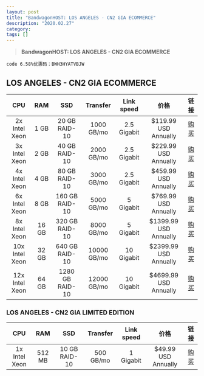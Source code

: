 ```yaml
---
layout: post
title: "BandwagonHOST: LOS ANGELES - CN2 GIA ECOMMERCE"
description: "2020.02.27"
category: 
tags: [] 
---
```


> **BandwagonHOST: LOS ANGELES - CN2 GIA ECOMMERCE**  

``code
6.58%优惠码：BWH3HYATVBJW
``

## LOS ANGELES - CN2 GIA ECOMMERCE

| CPU | RAM | SSD | Transfer | Link speed |价格 | 链接 |
| :--------: | :-----: | :----: | :-----: | :----: | :-----: | :----: |
| 2x Intel Xeon | 1 GB | 20 GB RAID-10 | 1000 GB/mo | 2.5 Gigabit | $119.99 USD Annually | [购买](https://bandwagonhost.com/aff.php?aff=26939&pid=87) |
| 3x Intel Xeon | 2 GB | 40 GB RAID-10 | 2000 GB/mo | 2.5 Gigabit | $229.99 USD Annually | [购买](https://bandwagonhost.com/aff.php?aff=26939&pid=88) |
| 4x Intel Xeon | 4 GB | 80 GB RAID-10 | 3000 GB/mo | 2.5 Gigabit | $459.99 USD Annually | [购买](https://bandwagonhost.com/aff.php?aff=26939&pid=89) |
| 6x Intel Xeon | 8 GB | 160 GB RAID-10 | 5000 GB/mo | 5 Gigabit | $769.99 USD Annually | [购买](https://bandwagonhost.com/aff.php?aff=26939&pid=90) |
| 8x Intel Xeon | 16 GB | 320 GB RAID-10 | 8000 GB/mo | 5 Gigabit | $1399.99 USD Annually | [购买](https://bandwagonhost.com/aff.php?aff=26939&pid=91) |
| 10x Intel Xeon | 32 GB | 640 GB RAID-10 | 10000 GB/mo | 10 Gigabit | $2399.99 USD Annually | [购买](https://bandwagonhost.com/aff.php?aff=26939&pid=92) |
| 12x Intel Xeon | 64 GB | 1280 GB RAID-10 | 12000 GB/mo | 10 Gigabit | $4699.99 USD Annually | [购买](https://bandwagonhost.com/aff.php?aff=26939&pid=93) |

### LOS ANGELES - CN2 GIA LIMITED EDITION
| CPU | RAM | SSD | Transfer | Link speed |价格 | 链接 |
| :--------: | :-----: | :----: | :-----: | :----: | :-----: | :----: |
| 1x Intel Xeon | 512 MB | 10 GB RAID-10 | 500 GB/mo | 1 Gigabit | $49.99 USD Annually | [购买](https://bandwagonhost.com/aff.php?aff=26939&pid=94) |
